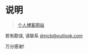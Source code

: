 # 说明

> [个人博客网站](https://dmjcb.github.io/)

若有勘误, 请联系 [dmjcb@outlook.com](dmjcb@outlook.com)

万分感谢!
